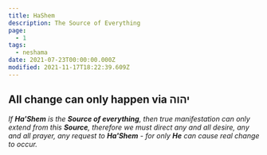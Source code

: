 ```yaml
---
title: HaShem
description: The Source of Everything
page:
  - 1
tags:
  - neshama
date: 2021-07-23T00:00:00.000Z
modified: 2021-11-17T18:22:39.609Z
---
```


## All change can only happen via יהוה

_If **Ha'Shem** is the **Source of everything**, then true manifestation can only extend from this **Source**, therefore we must direct any and all desire, any and all prayer, any request to **Ha'Shem** - for only **He** can cause real change to occur._

